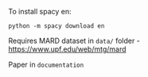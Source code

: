 To install spacy en:

`
python -m spacy download en
`

Requires MARD dataset in `data/` folder - https://www.upf.edu/web/mtg/mard

Paper in `documentation`

